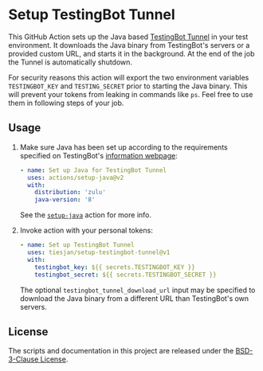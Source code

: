 # Setup TestingBot Tunnel

This GitHub Action sets up the Java based [TestingBot Tunnel][tunnel-info] in
your test environment. It downloads the Java binary from TestingBot's servers
or a provided custom URL, and starts it in the background. At the end of the
job the Tunnel is automatically shutdown.

For security reasons this action will export the two environment variables
`TESTINGBOT_KEY` and `TESTING_SECRET` prior to starting the Java binary. This
will prevent your tokens from leaking in commands like `ps`. Feel free to use
them in following steps of your job.


## Usage
1. Make sure Java has been set up according to the requirements specified on
   TestingBot's [information webpage][tunnel-info]:

   ```yaml
   - name: Set up Java for TestingBot Tunnel
     uses: actions/setup-java@v2
     with:
       distribution: 'zulu'
       java-version: '8'
   ```

   See the [`setup-java`][setup-java-action] action for more info.

2. Invoke action with your personal tokens:

   ```yaml
   - name: Set up TestingBot Tunnel
     uses: tiesjan/setup-testingbot-tunnel@v1
     with:
       testingbot_key: ${{ secrets.TESTINGBOT_KEY }}
       testingbot_secret: ${{ secrets.TESTINGBOT_SECRET }}
   ```

   The optional `testingbot_tunnel_download_url` input may be specified to
   download the Java binary from a different URL than TestingBot's own servers.


## License
The scripts and documentation in this project are released under the
[BSD-3-Clause License](LICENSE).


[setup-java-action]: https://github.com/actions/setup-java
[tunnel-info]: https://testingbot.com/support/other/tunnel
